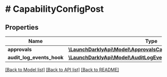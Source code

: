 # # CapabilityConfigPost

## Properties

Name | Type | Description | Notes
------------ | ------------- | ------------- | -------------
**approvals** | [**\LaunchDarklyApi\Model\ApprovalsCapabilityConfig**](ApprovalsCapabilityConfig.md) |  | [optional]
**audit_log_events_hook** | [**\LaunchDarklyApi\Model\AuditLogEventsHookCapabilityConfigPost**](AuditLogEventsHookCapabilityConfigPost.md) |  | [optional]

[[Back to Model list]](../../README.md#models) [[Back to API list]](../../README.md#endpoints) [[Back to README]](../../README.md)

